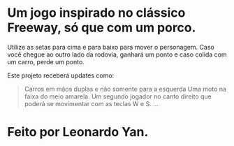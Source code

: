 # Um jogo inspirado no clássico Freeway, só que com um porco. 
  Utilize as setas para cima e para baixo para mover o personagem. Caso você chegue ao outro lado da rodovia, ganhará um ponto e caso colida com um carro, perde um ponto. 

Este projeto receberá updates como: 
> Carros em mãos duplas e não somente para a esquerda
> Uma moto na faixa do meio amarela. 
> Um segundo jogador no canto direito que poderá se movimentar com as teclas W e S.
> ...

# Feito por Leonardo Yan.

